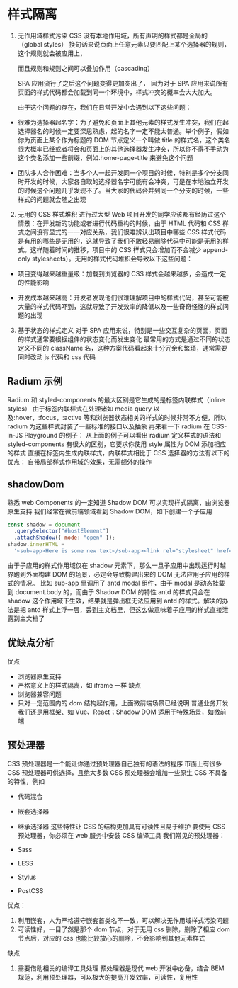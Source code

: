 # 样式隔离

1. 无作用域样式污染
   CSS 没有本地作用域，所有声明的样式都是全局的（global styles）
   换句话来说页面上任意元素只要匹配上某个选择器的规则，这个规则就会被应用上，

   而且规则和规则之间可以叠加作用（cascading）

   SPA 应用流行了之后这个问题变得更加突出了，
   因为对于 SPA 应用来说所有页面的样式代码都会加载到同一个环境中，样式冲突的概率会大大加大。

   由于这个问题的存在，我们在日常开发中会遇到以下这些问题：

- 很难为选择器起名字：为了避免和页面上其他元素的样式发生冲突，我们在起选择器名的时候一定要深思熟虑，起的名字一定不能太普通。举个例子，假如你为页面上某个作为标题的 DOM 节点定义一个叫做.title 的样式名，这个类名很大概率已经或者将会和页面上的其他选择器发生冲突，所以你不得不手动为这个类名添加一些前缀，例如.home-page-title 来避免这个问题

- 团队多人合作困难：当多个人一起开发同一个项目的时候，特别是多个分支同时开发的时候，大家各自取的选择器名字可能有会冲突，可是在本地独立开发的时候这个问题几乎发现不了。当大家的代码合并到同一个分支的时候，一些样式的问题就会随之出现

2. 无用的 CSS 样式堆积
   进行过大型 Web 项目开发的同学应该都有经历过这个情景：在开发新的功能或者进行代码重构的时候，由于 HTML 代码和 CSS 样式之间没有显式的一一对应关系，我们很难辨认出项目中哪些 CSS 样式代码是有用的哪些是无用的，这就导致了我们不敢轻易删除代码中可能是无用的样式。这样随着时间的推移，项目中的 CSS 样式只会增加而不会减少
   append-only stylesheets）。无用的样式代码堆积会导致以下这些问题：

- 项目变得越来越重量级：加载到浏览器的 CSS 样式会越来越多，会造成一定的性能影响

- 开发成本越来越高：开发者发现他们很难理解项目中的样式代码，甚至可能被大量的样式代码吓到，这就导致了开发效率的降低以及一些奇奇怪怪的样式问题的出现

3. 基于状态的样式定义
   对于 SPA 应用来说，特别是一些交互复杂的页面，页面的样式通常要根据组件的状态变化而发生变化
   最常用的方式是通过不同的状态定义不同的 className 名，这种方案代码看起来十分冗余和繁琐，通常需要同时改动 js 代码和 css 代码

## Radium 示例

Radium 和 styled-components 的最大区别是它生成的是标签内联样式（inline styles）
由于标签内联样式在处理诸如 media query 以及:hover，:focus，:active 等和浏览器状态相关的样式的时候非常不方便，所以 radium 为这些样式封装了一些标准的接口以及抽象
再来看一下 radium 在 CSS-in-JS Playground 的例子：
从上面的例子可以看出 radium 定义样式的语法和 styled-components 有很大的区别，它要求你使用 style 属性为 DOM 添加相应的样式
直接在标签内生成内联样式，内联样式相比于 CSS 选择器的方法有以下的优点： 自带局部样式作用域的效果，无需额外的操作

## shadowDom

熟悉 web Components 的一定知道 Shadow DOM 可以实现样式隔离，由浏览器原生支持
我们经常在微前端领域看到 Shadow DOM，如下创建一个子应用

```js
const shadow = document
  .querySelector("#hostElement")
  .attachShadow({ mode: "open" });
shadow.innerHTML =
  '<sub-app>Here is some new text</sub-app><link rel="stylesheet" href="//unpkg.com/antd/antd.min.css">';
```

由于子应用的样式作用域仅在 shadow 元素下，那么一旦子应用中出现运行时越界跑到外面构建 DOM 的场景，必定会导致构建出来的 DOM 无法应用子应用的样式的情况。
比如 sub-app 里调用了 antd modal 组件，由于 modal 是动态挂载到 document.body 的，而由于 Shadow DOM 的特性 antd 的样式只会在 shadow 这个作用域下生效，结果就是弹出框无法应用到 antd 的样式。解决的办法是把 antd 样式上浮一层，丢到主文档里，但这么做意味着子应用的样式直接泄露到主文档了

## 优缺点分析

优点

- 浏览器原生支持
- 严格意义上的样式隔离，如 iframe 一样
  缺点
- 浏览器兼容问题
- 只对一定范围内的 dom 结构起作用，上面微前端场景已经说明
  普通业务开发我们还是用框架、如 Vue、React；Shadow DOM 适用于特殊场景，如微前端

## 预处理器

CSS 预处理器是一个能让你通过预处理器自己独有的语法的程序
市面上有很多 CSS 预处理器可供选择，且绝大多数 CSS 预处理器会增加一些原生 CSS 不具备的特性，例如

- 代码混合
- 嵌套选择器
- 继承选择器
  这些特性让 CSS 的结构更加具有可读性且易于维护
  要使用 CSS 预处理器，你必须在 web 服务中安装 CSS 编译工具
  我们常见的预处理器：

- Sass
- LESS
- Stylus
- PostCSS

优点：

1. 利用嵌套，人为严格遵守嵌套首类名不一致，可以解决无作用域样式污染问题
2. 可读性好，一目了然是那个 dom 节点，对于无用 css 删除，删除了相应 dom 节点后，对应的 css 也能比较放心的删除，不会影响到其他元素样式

缺点

1. 需要借助相关的编译工具处理
   预处理器是现代 web 开发中必备，结合 BEM 规范，利用预处理器，可以极大的提高开发效率，可读性，复用性
